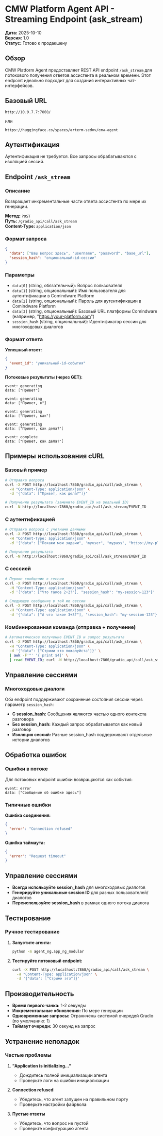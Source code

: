 # CMW Platform Agent API - Streaming Endpoint (ask_stream)

**Дата:** 2025-10-10  
**Версия:** 1.0  
**Статус:** Готово к продакшену

## Обзор

CMW Platform Agent предоставляет REST API endpoint `/ask_stream` для потокового получения ответов ассистента в реальном времени. Этот endpoint идеально подходит для создания интерактивных чат-интерфейсов.

## Базовый URL

```
http://10.9.7.7:7860/
```

или

```
https://huggingface.co/spaces/arterm-sedov/cmw-agent
```

## Аутентификация

Аутентификация не требуется. Все запросы обрабатываются с изоляцией сессий.

## Endpoint `/ask_stream`

### Описание

Возвращает инкрементальные части ответа ассистента по мере их генерации.

**Метод:** `POST`  
**Путь:** `/gradio_api/call/ask_stream`  
**Content-Type:** `application/json`

### Формат запроса

```json
{
  "data": ["Ваш вопрос здесь", "username", "password", "base_url"],
  "session_hash": "опциональный-id-сессии"
}
```

### Параметры

- `data[0]` (string, обязательный): Вопрос пользователя
- `data[1]` (string, опциональный): Имя пользователя для аутентификации в Comindware Platform
- `data[2]` (string, опциональный): Пароль для аутентификации в Comindware Platform  
- `data[3]` (string, опциональный): Базовый URL платформы Comindware (например, "https://your-platform.com")
- `session_hash` (string, опциональный): Идентификатор сессии для многоходовых диалогов

### Формат ответа

**Успешный ответ:**
```json
{
  "event_id": "уникальный-id-события"
}
```

**Потоковые результаты (через GET):**
```
event: generating
data: ["Привет"]

event: generating
data: ["Привет, к"]

event: generating
data: ["Привет, как"]

event: generating
data: ["Привет, как дела?"]

event: complete
data: ["Привет, как дела?"]
```

## Примеры использования cURL

### Базовый пример

```bash
# Отправка вопроса
curl -X POST http://localhost:7860/gradio_api/call/ask_stream \
  -H "Content-Type: application/json" \
  -d '{"data": ["Привет, как дела?"]}'

# Получение результата (замените EVENT_ID на реальный ID)
curl -N http://localhost:7860/gradio_api/call/ask_stream/EVENT_ID
```

### С аутентификацией

```bash
# Отправка вопроса с учетными данными
curl -X POST http://localhost:7860/gradio_api/call/ask_stream \
  -H "Content-Type: application/json" \
  -d '{"data": ["Покажи мои задачи", "myuser", "mypass", "https://my-platform.com"]}'

# Получение результата
curl -N http://localhost:7860/gradio_api/call/ask_stream/EVENT_ID
```

### С сессией

```bash
# Первое сообщение в сессии
curl -X POST http://localhost:7860/gradio_api/call/ask_stream \
  -H "Content-Type: application/json" \
  -d '{"data": ["Что такое 2+2?"], "session_hash": "my-session-123"}'

# Следующее сообщение в той же сессии
curl -X POST http://localhost:7860/gradio_api/call/ask_stream \
  -H "Content-Type: application/json" \
  -d '{"data": ["А что такое 3+3?"], "session_hash": "my-session-123"}'
```

### Комбинированная команда (отправка + получение)

```bash
# Автоматическое получение EVENT_ID и запрос результата
curl -X POST http://localhost:7860/gradio_api/call/ask_stream \
  -H "Content-Type: application/json" \
  -d '{"data": ["Стрими это пожалуйста"]}' \
  | awk -F'"' '{ print $4}' \
  | read EVENT_ID; curl -N http://localhost:7860/gradio_api/call/ask_stream/$EVENT_ID
```

## Управление сессиями

### Многоходовые диалоги

Оба endpoint поддерживают сохранение состояния сессии через параметр `session_hash`:

- **С session_hash:** Сообщения являются частью одного контекста разговора
- **Без session_hash:** Каждый запрос обрабатывается как новый разговор
- **Изоляция сессий:** Разные session_hash поддерживают отдельные истории диалогов

## Обработка ошибок

### Ошибки в потоке

Для потоковых endpoint ошибки возвращаются как события:

```
event: error
data: ["Сообщение об ошибке здесь"]
```

### Типичные ошибки

**Ошибка соединения:**
```json
{
  "error": "Connection refused"
}
```

**Ошибка таймаута:**
```json
{
  "error": "Request timeout"
}
```

## Управление сессиями

- **Всегда используйте session_hash** для многоходовых диалогов
- **Генерируйте уникальные session ID** для разных пользователей/диалогов
- **Переиспользуйте session_hash** в рамках одного потока диалога

## Тестирование

### Ручное тестирование

1. **Запустите агента:**
   ```bash
   python -m agent_ng.app_ng_modular
   ```

2. **Тестируйте потоковый endpoint:**
   ```bash
   curl -X POST http://localhost:7860/gradio_api/call/ask_stream \
     -H "Content-Type: application/json" \
     -d '{"data": ["Стрими это"]}'
   ```

## Производительность

- **Время первого чанка:** 1-2 секунды
- **Инкрементальные обновления:** По мере генерации
- **Одновременные запросы:** Ограничены системой очередей Gradio (по умолчанию: 1)
- **Таймаут очереди:** 30 секунд на запрос

## Устранение неполадок

### Частые проблемы

1. **"Application is initializing..."**
   - Дождитесь полной инициализации агента
   - Проверьте логи на ошибки инициализации

2. **Connection refused**
   - Убедитесь, что агент запущен на правильном порту
   - Проверьте настройки файрвола

3. **Пустые ответы**
   - Убедитесь, что вопрос не пустой
   - Проверьте конфигурацию агента

